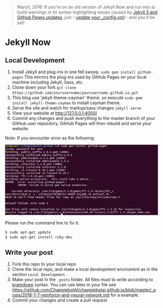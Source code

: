 > March, 2016: If you're on an old version of Jekyll Now and run into a) build warnings or b) syntax highlighting issues caused by [Jekyll 3 and GitHub Pages updates](https://github.com/blog/2100-github-pages-now-faster-and-simpler-with-jekyll-3-0), just :sparkles:[update your _config.yml](https://github.com/barryclark/jekyll-now/pull/445/files):sparkles: and you'll be set!

# Jekyll Now
## Local Development

1. Install Jekyll and plug-ins in one fell swoop. `sudo gem install github-pages` This mirrors the plug-ins used by GitHub Pages on your local machine including Jekyll, Sass, etc.
2. Clone down your fork `git clone https://github.com/yourusername/yourusername.github.io.git`
3. This blog use 'jekyll-theme-cayman' theme, so execute `sudo gem install jekyll-theme-cayman` to install cayman theme.
4. Serve the site and watch for markup/sass changes `jekyll serve`
5. View your website at http://127.0.0.1:4000/
6. Commit any changes and push everything to the master branch of your GitHub user repository. GitHub Pages will then rebuild and serve your website.

Note: If you encounter error as the following:

![Ruby Error](/images/ruby-error.png "Ruby Error")

Please run the command line to fix it:
```bash
$ sudo apt-get update
$ sudo apt-get install ruby-dev
```


## Write your post
1. Fork this repo to your local repo
2. Clone the local repo, and make a local development enviroment as in the section `Local Development`.
3. Make your post in the `_posts` folder. All files must to write according to [kramdown](https://kramdown.gettalong.org/documentation.html) syntax. You can use latex in your file see https://github.com/ChappiebotAI/chappiebotai.github.io/blob/master/_posts/2018-1-7-reinforce-and-neural-network.md for a example.
4. Commit your changes and create a pull request

